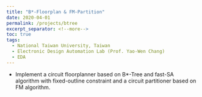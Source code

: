 ```yaml
---
title: "B*-Floorplan & FM-Partition"
date: 2020-04-01
permalink: /projects/btree
excerpt_separator: <!--more-->
toc: true
tags:
  - National Taiwan University, Taiwan
  - Electronic Design Automation Lab (Prof. Yao-Wen Chang)
  - EDA
---
```




<!-- --- -->
<!-- title: "B*-Floorplan & FM-Partition"
collection: EDA-related
type: "EDA-related"
permalink: /projects/btree
venue: "Physical Design for Nanometer Ics (Prof. Yao-Wen Chang)"
date: 2020-04-01
location: "National Taiwan University, Taiwan"
--- -->

<!-- [More information here]() -->
* Implement a circuit floorplanner based on B*-Tree and fast-SA algorithm with fixed-outline constraint and a circuit
partitioner based on FM algorithm.



